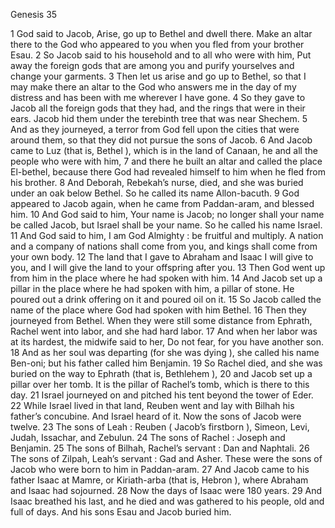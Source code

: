 Genesis 35

1	God said to Jacob, Arise, go up to Bethel and dwell there. Make an altar there to the God who appeared to you when you fled from your brother Esau.
2	So Jacob said to his household and to all who were with him, Put away the foreign gods that are among you and purify yourselves and change your garments.
3	Then let us arise and go up to Bethel, so that I may make there an altar to the God who answers me in the day of my distress and has been with me wherever I have gone.
4	So they gave to Jacob all the foreign gods that they had, and the rings that were in their ears. Jacob hid them under the terebinth tree that was near Shechem.
5	And as they journeyed, a terror from God fell upon the cities that were around them, so that they did not pursue the sons of Jacob.
6	And Jacob came to Luz (that is, Bethel ), which is in the land of Canaan, he and all the people who were with him,
7	and there he built an altar and called the place El-bethel, because there God had revealed himself to him when he fled from his brother.
8	And Deborah, Rebekah’s nurse, died, and she was buried under an oak below Bethel. So he called its name Allon-bacuth.
9	God appeared to Jacob again, when he came from Paddan-aram, and blessed him.
10	And God said to him, Your name is Jacob; no longer shall your name be called Jacob, but Israel shall be your name. So he called his name Israel.
11	And God said to him, I am God Almighty : be fruitful and multiply. A nation and a company of nations shall come from you, and kings shall come from your own body.
12	The land that I gave to Abraham and Isaac I will give to you, and I will give the land to your offspring after you.
13	Then God went up from him in the place where he had spoken with him.
14	And Jacob set up a pillar in the place where he had spoken with him, a pillar of stone. He poured out a drink offering on it and poured oil on it.
15	So Jacob called the name of the place where God had spoken with him Bethel.
16	Then they journeyed from Bethel. When they were still some distance from Ephrath, Rachel went into labor, and she had hard labor.
17	And when her labor was at its hardest, the midwife said to her, Do not fear, for you have another son.
18	And as her soul was departing (for she was dying ), she called his name Ben-oni; but his father called him Benjamin.
19	So Rachel died, and she was buried on the way to Ephrath (that is, Bethlehem ),
20	and Jacob set up a pillar over her tomb. It is the pillar of Rachel’s tomb, which is there to this day.
21	Israel journeyed on and pitched his tent beyond the tower of Eder.
22	While Israel lived in that land, Reuben went and lay with Bilhah his father’s concubine. And Israel heard of it. Now the sons of Jacob were twelve.
23	The sons of Leah : Reuben ( Jacob’s firstborn ), Simeon, Levi, Judah, Issachar, and Zebulun.
24	The sons of Rachel : Joseph and Benjamin.
25	The sons of Bilhah, Rachel’s servant : Dan and Naphtali.
26	The sons of Zilpah, Leah’s servant : Gad and Asher. These were the sons of Jacob who were born to him in Paddan-aram.
27	And Jacob came to his father Isaac at Mamre, or Kiriath-arba (that is, Hebron ), where Abraham and Isaac had sojourned.
28	Now the days of Isaac were 180 years.
29	And Isaac breathed his last, and he died and was gathered to his people, old and full of days. And his sons Esau and Jacob buried him.

